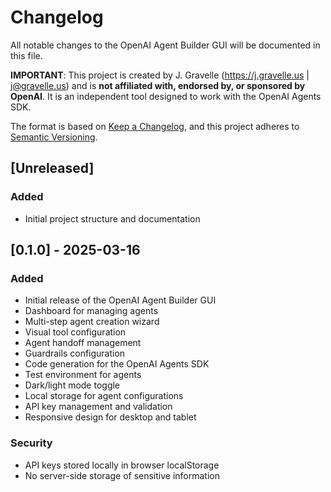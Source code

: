 # Changelog

All notable changes to the OpenAI Agent Builder GUI will be documented in this file.

**IMPORTANT**: This project is created by J. Gravelle (https://j.gravelle.us | j@gravelle.us) and is **not affiliated with, endorsed by, or sponsored by OpenAI**. It is an independent tool designed to work with the OpenAI Agents SDK.

The format is based on [Keep a Changelog](https://keepachangelog.com/en/1.0.0/),
and this project adheres to [Semantic Versioning](https://semver.org/spec/v2.0.0.html).

## [Unreleased]

### Added
- Initial project structure and documentation

## [0.1.0] - 2025-03-16

### Added
- Initial release of the OpenAI Agent Builder GUI
- Dashboard for managing agents
- Multi-step agent creation wizard
- Visual tool configuration
- Agent handoff management
- Guardrails configuration
- Code generation for the OpenAI Agents SDK
- Test environment for agents
- Dark/light mode toggle
- Local storage for agent configurations
- API key management and validation
- Responsive design for desktop and tablet

### Security
- API keys stored locally in browser localStorage
- No server-side storage of sensitive information